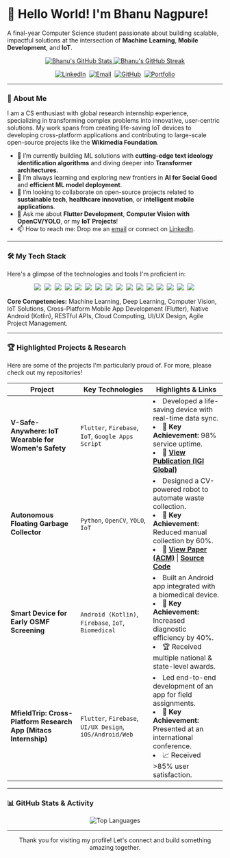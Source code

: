 # 👋 Hello World! I'm Bhanu Nagpure!

A final-year Computer Science student passionate about building scalable, impactful solutions at the intersection of **Machine Learning**, **Mobile Development**, and **IoT**.

<p align="center">
  <a href="https://github.com/bhanu-dev82">
    <img src="https://github-readme-stats.vercel.app/api?username=bhanu-dev82&show_icons=true&theme=radical&hide_border=true&count_private=true&cache_seconds=86400" alt="Bhanu's GitHub Stats" />
  </a>
  <a href="https://github.com/bhanu-dev82">
    <img src="https://github-readme-streak-stats.herokuapp.com/?user=bhanu-dev82&theme=radical&hide_border=true&cache_seconds=86400" alt="Bhanu's GitHub Streak" />
  </a>
</p>

<p align="center">
  <!-- Replaced placeholder text with actual links from your resume -->
  <a href="https://www.linkedin.com/in/bhanunagpure/" target="_blank"><img src="https://img.shields.io/badge/LinkedIn-%230077B5.svg?&style=for-the-badge&logo=linkedin&logoColor=white" alt="LinkedIn"/></a> 
  <a href="mailto:bhanunagpure453@gmail.com"><img src="https://img.shields.io/badge/Email-D14836?style=for-the-badge&logo=gmail&logoColor=white" alt="Email"/></a> 
  <!-- I'm adding your GitHub and Portfolio links from the resume header -->
  <a href="https://github.com/bhanu-dev82" target="_blank"><img src="https://img.shields.io/badge/GitHub-%23181717.svg?&style=for-the-badge&logo=github&logoColor=white" alt="GitHub"/></a> 
  <a href="https://bhanu-dev82.github.io/" target="_blank"><img src="https://img.shields.io/badge/Portfolio-WebApp-blue?style=for-the-badge&logo=google-chrome&logoColor=white" alt="Portfolio"/></a>
</p>

---

### 🚀 About Me

I am a CS enthusiast with global research internship experience, specializing in transforming complex problems into innovative, user-centric solutions. My work spans from creating life-saving IoT devices to developing cross-platform applications and contributing to large-scale open-source projects like the **Wikimedia Foundation**.

- 🔭 I’m currently building ML solutions with **cutting-edge text ideology identification algorithms** and diving deeper into **Transformer architectures**.
- 🌱 I’m always learning and exploring new frontiers in **AI for Social Good** and **efficient ML model deployment**.
- 👯 I’m looking to collaborate on open-source projects related to **sustainable tech**, **healthcare innovation**, or **intelligent mobile applications**.
- 💬 Ask me about **Flutter Development**, **Computer Vision with OpenCV/YOLO**, or my **IoT Projects**!
- 📫 How to reach me: Drop me an [email](mailto:bhanu.nagpure@email.com) or connect on [LinkedIn](https://www.linkedin.com/in/bhanunagpure/).

---

### 🛠️ My Tech Stack

Here's a glimpse of the technologies and tools I'm proficient in:

<p align="center">
  <!-- Languages -->
  <a href="#"><img src="https://img.shields.io/badge/Python-3776AB?style=for-the-badge&logo=python&logoColor=white"></a> 
  <a href="#"><img src="https://img.shields.io/badge/Kotlin-7F52FF?style=for-the-badge&logo=kotlin&logoColor=white"></a> 
  <a href="#"><img src="https://img.shields.io/badge/Java-ED8B00?style=for-the-badge&logo=java&logoColor=white"></a> 
  <a href="#"><img src="https://img.shields.io/badge/Dart-0175C2?style=for-the-badge&logo=dart&logoColor=white"></a> 
  <a href="#"><img src="https://img.shields.io/badge/C%2B%2B-00599C?style=for-the-badge&logo=c%2B%2B&logoColor=white"></a> 
  <a href="#"><img src="https://img.shields.io/badge/JavaScript-F7DF1E?style=for-the-badge&logo=javascript&logoColor=black"></a> 
  <a href="#"><img src="https://img.shields.io/badge/SQL-4479A1?style=for-the-badge&logo=postgresql&logoColor=white"></a> 
  <!-- ML/DL Frameworks -->
  <a href="#"><img src="https://img.shields.io/badge/TensorFlow-FF6F00?style=for-the-badge&logo=tensorflow&logoColor=white"></a> 
  <a href="#"><img src="https://img.shields.io/badge/PyTorch-EE4C2C?style=for-the-badge&logo=pytorch&logoColor=white"></a> 
  <a href="#"><img src="https://img.shields.io/badge/scikit--learn-F7931E?style=for-the-badge&logo=scikit-learn&logoColor=white"></a> 
  <a href="#"><img src="https://img.shields.io/badge/OpenCV-5C3EE8?style=for-the-badge&logo=opencv&logoColor=white"></a> 
  <!-- Frameworks & Tools -->
  <a href="#"><img src="https://img.shields.io/badge/Flutter-02569B?style=for-the-badge&logo=flutter&logoColor=white"></a> 
  <a href="#"><img src="https://img.shields.io/badge/Firebase-FFCA28?style=for-the-badge&logo=firebase&logoColor=black"></a> 
  <a href="#"><img src="https://img.shields.io/badge/Android%20Studio-3DDC84?style=for-the-badge&logo=android-studio&logoColor=white"></a> 
  <a href="#"><img src="https://img.shields.io/badge/Google%20Cloud-4285F4?style=for-the-badge&logo=google-cloud&logoColor=white"></a> 
  <a href="#"><img src="https://img.shields.io/badge/Git-F05032?style=for-the-badge&logo=git&logoColor=white"></a> 
</p>

**Core Competencies:** Machine Learning, Deep Learning, Computer Vision, IoT Solutions, Cross-Platform Mobile App Development (Flutter), Native Android (Kotlin), RESTful APIs, Cloud Computing, UI/UX Design, Agile Project Management.

---

### 🏆 Highlighted Projects & Research

Here are some of the projects I'm particularly proud of. For more, please check out my repositories!

| Project                                                                              | Key Technologies                                        | Highlights & Links                                                                                                                                                                                                    |
| ------------------------------------------------------------------------------------ | ------------------------------------------------------- | --------------------------------------------------------------------------------------------------------------------------------------------------------------------------------------------------------------------- |
| **V-Safe-Anywhere: IoT Wearable for Women's Safety**                                 | `Flutter`, `Firebase`, `IoT`, `Google Apps Script`      | <li>Developed a life-saving device with real-time data sync.</li> <li>🌟 **Key Achievement:** 98% service uptime.</li> <li>🔗 **[View Publication (IGI Global)](https://www.igi-global.com/chapter/v-safe-anywhere/343078)**</li>                     |
| **Autonomous Floating Garbage Collector**                                              | `Python`, `OpenCV`, `YOLO`, `IoT`                       | <li>Designed a CV-powered robot to automate waste collection.</li> <li>🌟 **Key Achievement:** Reduced manual collection by 60%.</li> <li>🔗 **[View Paper (ACM)](https://dl.acm.org/doi/abs/10.1145/3708597.3708599)** \| **[Source Code](https://github.com/bhanu-dev82/floating-water-object-detection)**</li> |
| **Smart Device for Early OSMF Screening**                                           | `Android (Kotlin)`, `Firebase`, `IoT`, `Biomedical`     | <li>Built an Android app integrated with a biomedical device.</li> <li>🌟 **Key Achievement:** Increased diagnostic efficiency by 40%.</li> <li>🏆 Received multiple national & state-level awards.</li>          |
| **MfieldTrip: Cross-Platform Research App (Mitacs Internship)**                            | `Flutter`, `Firebase`, `UI/UX Design`, `iOS/Android/Web`| <li>Led end-to-end development of an app for field assignments.</li> <li>🌟 **Key Achievement:** Presented at an international conference.</li> <li>📈 Received >85% user satisfaction.</li>  |

---

### 📊 GitHub Stats & Activity

<p align="center">
  <img src="https://github-readme-stats.vercel.app/api/top-langs/?username=bhanu-dev82&layout=compact&theme=radical&hide_border=true&langs_count=10&cache_seconds=86400" alt="Top Languages" />
</p>

---

<p align="center">
  Thank you for visiting my profile! Let's connect and build something amazing together.
</p>
